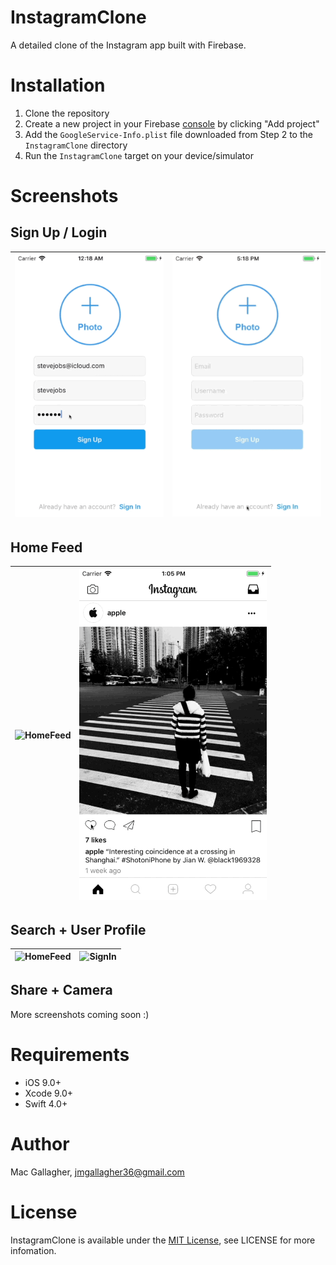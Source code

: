 # InstagramClone
A detailed clone of the Instagram app built with Firebase.

# Installation
1. Clone the repository
2. Create a new project in your Firebase [console](https://console.firebase.google.com/) by clicking "Add project"
3. Add the `GoogleService-Info.plist` file downloaded from Step 2 to the `InstagramClone` directory
4. Run the `InstagramClone` target on your device/simulator

# Screenshots

## Sign Up / Login
| ![SignUp](Images/sign_up.gif) | ![SignIn](Images/sign_in.gif) | 
|:---:|:---:|

## Home Feed
| ![HomeFeed](Images/home_feed.gif) | ![SignIn](Images/comment.gif) | 
|:---:|:---:|

## Search + User Profile
| ![HomeFeed](Images/search.gif) | ![SignIn](Images/user_profile.gif) | 
|:---:|:---:|


## Share + Camera

More screenshots coming soon :)

# Requirements
* iOS 9.0+
* Xcode 9.0+
* Swift 4.0+

# Author
Mac Gallagher, jmgallagher36@gmail.com

# License
InstagramClone is available under the [MIT License](LICENSE), see LICENSE for more infomation.
